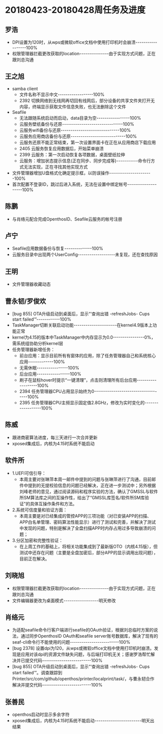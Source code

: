 # 20180423-20180428周任务及进度

## 罗浩
- DPI设置为120时，从wps或微软office文档中使用打印机时会崩溃------------------100%
- 权限管理器拦截更改获取的location---------------由于实现方式问题，正在跟刘总沟通

## 王之旭
- samba client
   - 文件名称不显示中文------------------100%
   - 2392 切换网络到无线网再切回有线网后，部分设备的共享文件夹打开无内容，终端显示获取文件信息失败，也无法删除这个文件
- Seafile
   - 无法跟随系统启动而启动，data目录为空-----------------100%
   - 云服务壁纸备份与还原-------------------------------100%
   - 云服务wifi备份与还原------------------------------100%
   - 云服务应用商店备份与还原----------------------------100%
   - 云服务还原不能正常结束，第一次设置界面卡在正在从应用商店下载应用
   - 2405 云服务恢复应用数据后，开始菜单崩溃
   - 2399 云服务：第一次启动恢复各项数据，桌面壁纸拉伸
   - 云服务：增加状态提示信息(正在同步、同步完成等)-----------命令行方式无法实现，正在寻找其他实现方式
- 文件管理器增加U盘格式化确定提示框，以防误操作----------------------100%
- 首次配置不登录ID，跳过后进入系统，无法在设置中绑定帐号--------------------100%

## 陈鹏
- 与肖络元配合完成OpenthosID、Seafile云服务的帐号注册

## 卢宁
- Seafile应用数据备份与恢复--------------100%
- 云服务目录中出现两个UserConfig-------------------未复现，还在查找原因

## 王明
- 文件管理器收藏动态

## 曹永韧/罗俊欢
- [bug 855] OTA升级启动到桌面后，显示“‘查询出错 -refreshJobs- Cups start failed’”------------100%
- TaskManager切断关联启动功能----------------------在kernel4.9版本上功能正常
- kernel为4.15的版本中TaskManager中内存显示为0.0----------------0%，需系统组协助分析kernel层
- 任务管理器新增任务：
   - 前台应用：显示目前所有有窗体的应用，除了任务管理器自己和系统核心应用-------------100%
   - 无需休眠----------------100%
   - 后台应用-----------------100%
   - 刷子在鼠标hover时提示“一键清理”，点击则清理所有后台应用-------------------100%
   - 2394 任务管理器CPU占用显示始终为0------------------------------------100%
   - 2395 任务管理器CPU主频显示固定值2.8GHz，修改为实时变化的------------------100%

## 陈威
- 跟进商密算法进度，每三天进行一次合并更新
- xposed集成后，内核为4.15时系统不能启动

## 软件所
- 1.UEFI可信引导：
   - 本周主要对张琳萍本周一邮件中提到的问题与张琳萍进行了沟通，目前邮件中提到的无提校验信息的问题已经解决，正在进一步测试中；另外根据刘峰老师的意见，通过阅读源码和程序实验的方法，确认了GMSSL与软件所SM算法库之间的互操作性，给出了“GMSSL库签名/软件所SM库验证"的具体互操作条件和方法。
- 2.系统可信度量和验证方面：
   - 本周主要是对已经集成的管控APP的三项功能（对已安装APP的扫描、APP白名单管理、密码算法性能显示）进行了测试和完善，并解决了测试中发现的问题，特别是解决了全盘扫描APP时内存占用过多导致崩溃的问题；
- 3.分区加密和完整性验证：
   - 在上周工作的基础上，将相关功能集成到了最新版OTO（内核4.15版），但测试中还存在问题（主要是全盘加密后，部分APP的显示调用出现问题），目前正在解决。

## 刘晓旭
- 权限管理器拦截更改获取的location---------------由于实现方式问题，正在跟刘总沟通
- 文件编辑器更改为桌面模式------------------明天修改

## 肖络元
- 为适配seafile命令行客户端进行seafile的OAuth验证，根据刘总临时方案的说法，通过同步OpenthosID OAuth和seafile server账号数据库，解决了现有的seaf-cli命令行不能使用的问题-------------------------100%
- [bug 2378] 设置dpi为120，从wps或微软office文档中使用打印机时崩溃。发现是应用对该dpi的资源文件缺失问题，与后端打印机无关；感谢罗浩帮忙解决并已提交代码-------------------------100%
- [bug 855] OTA升级启动到桌面后，显示“‘查询出错 -refreshJobs- Cups start failed’”。调查跟踪到Printer/src/com/github/openthos/printer/localprint/task/，与曹永韧合作解决并提交代码-------------------------100%

## 张善民
- openthos启动时显示多余字符
- xposed集成后，内核为4.15时系统不能启动------------------------明天出结果
